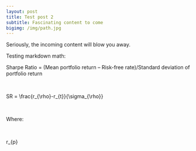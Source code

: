 ```yaml
---
layout: post
title: Test post 2
subtitle: Fascinating content to come
bigimg: /img/path.jpg
---
```


Seriously, the incoming content will blow you away.

Testing markdown math:



Sharpe Ratio = (Mean portfolio return – Risk-free
rate)/Standard deviation of portfolio return 


 

SR = \frac{r_{\rho}-r_{t}}{\sigma_{\rho}}

 

Where:

 

r_{p}




 

